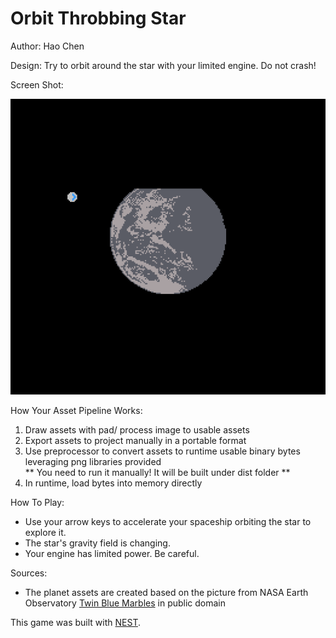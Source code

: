 # Orbit Throbbing Star

Author: Hao Chen

Design: Try to orbit around the star with your limited engine. Do not crash!

Screen Shot:

![Screen Shot](screenshot.png)

How Your Asset Pipeline Works:

1. Draw assets with pad/ process image to usable assets
2. Export assets to project manually in a portable format
3. Use preprocessor to convert assets to runtime usable binary bytes leveraging png libraries provided  
  ** You need to run it manually! It will be built under dist folder **
4. In runtime, load bytes into memory directly

How To Play:

- Use your arrow keys to accelerate your spaceship orbiting the star to explore it.
- The star's gravity field is changing.
- Your engine has limited power. Be careful.

Sources: 
- The planet assets are created based on the picture from NASA Earth Observatory [Twin Blue Marbles](https://earthobservatory.nasa.gov/images/8108/twin-blue-marbles) in public domain

This game was built with [NEST](NEST.md).

